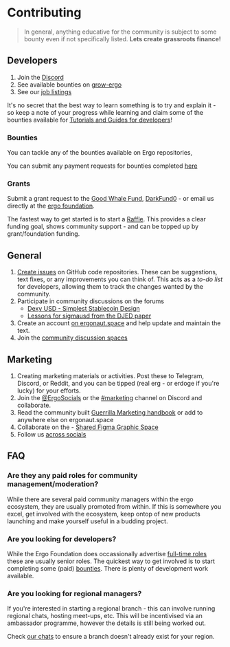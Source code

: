 # Contributing

>  In general, anything educative for the community is subject to some bounty even if not specifically listed. **Lets create grassroots finance!**


## Developers


1. Join the [Discord](https://discord.gg/nr4JRnhAyV)
2. See available bounties on [grow-ergo](https://github.com/ergoplatform/grow-ergo/)
3. See our [job listings](https://ergoplatform.org/en/careers/)


It's no secret that the best way to learn something is to try and explain it - so keep a note of your progress while learning and claim some of the bounties available for [Tutorials and Guides for developers](https://github.com/ergoplatform/grow-ergo/issues/15)! 

### Bounties

You can tackle any of the bounties available on Ergo repositories, 

You can submit any payment requests for bounties completed [here](https://q9fwzopidh8.typeform.com/to/G5gAKC4r)



### Grants

Submit a grant request to the [Good Whale Fund](https://github.com/ergoplatform/grow-ergo/issues/13), [DarkFund0](https://github.com/ergoplatform/grow-ergo/issues/1) - or email us directly at the [ergo foundation](mailto:team@ergoplatform.org).



The fastest way to get started is to start a [Raffle](https://ergoraffle.com/). This provides a clear funding goal, shows community support - and can be topped up by grant/foundation funding. 


## General


1. [Create issues](https://docs.github.com/en/issues/tracking-your-work-with-issues/creating-an-issue) on GitHub code repositories. These can be suggestions, text fixes, or any improvements you can think of. This acts as a *to-do list* for developers, allowing them to track the changes wanted by the community. 
2. Participate in community discussions on the forums
    - [Dexy USD - Simplest Stablecoin Design](https://www.ergoforum.org/t/dexy-usd-simplest-stablecoin-design/1430)
    - [Lessons for sigmausd from the DJED paper](https://www.ergoforum.org/t/lessons-for-sigmausd-from-the-djed-paper/2345)
3. Create an account [on ergonaut.space](https://ergonaut.space/register) and help update and maintain the text.
4. Join the [community discussion spaces](https://github.com/glasgowm148/awesome-ergo/blob/master/pages/community.md)

## Marketing

1. Creating marketing materials or activities. Post these to Telegram, Discord, or Reddit, and you can be tipped (real erg - or erdoge if you're lucky) for your efforts. 
2. Join the [@ErgoSocials](https://t.me/ErgoSocials) or the [#marketing](https://discord.gg/TBFXMzha7X) channel on Discord and collaborate. 
3. Read the community built [Guerrilla Marketing handbook](https://ergonaut.space/en/guerrilla-marketing) or add to anywhere else on ergonaut.space
4. Collaborate on the - [Shared Figma Graphic Space](https://www.figma.com/file/pd92vgB3xNFThaacIKodYs/Guide-ID?node-id=1%3A756)
5. Follow us [across socials](https://linktr.ee/ergoplatform)

## FAQ

### Are they any paid roles for community management/moderation?

While there are several paid community managers within the ergo ecosystem, they are usually promoted from within. If this is somewhere you excel, get involved with the ecosystem, keep ontop of new products launching and make yourself useful in a budding project. 

### Are you looking for developers?

While the Ergo Foundation does occassionally advertise [full-time roles](https://ergoplatform.org/en/careers/) these are usually senior roles. The quickest way to get involved is to start completing some (paid) [bounties](https://github.com/ergoplatform/grow-ergo/). There is plenty of development work available. 

### Are you looking for regional managers? 

If you're interested in starting a regional branch - this can involve running regional chats, hosting meet-ups, etc. This will be incentivised via an ambassador programme, however the details is still being worked out. 

Check [our chats](https://linktr.ee/ergoplatform) to ensure a branch doesn't already exist for your region. 



